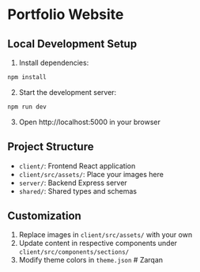 
# Portfolio Website

## Local Development Setup

1. Install dependencies:
```bash
npm install
```

2. Start the development server:
```bash
npm run dev
```

3. Open http://localhost:5000 in your browser

## Project Structure

- `client/`: Frontend React application
- `client/src/assets/`: Place your images here
- `server/`: Backend Express server
- `shared/`: Shared types and schemas

## Customization

1. Replace images in `client/src/assets/` with your own
2. Update content in respective components under `client/src/components/sections/`
3. Modify theme colors in `theme.json`
#   Z a r q a n  
 